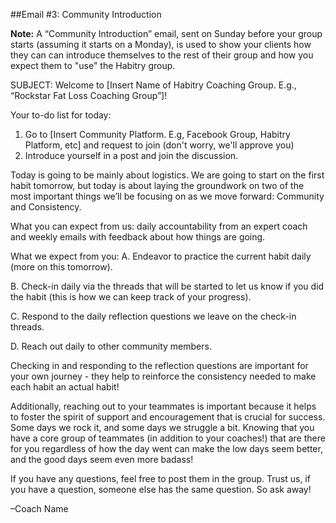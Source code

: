 ##Email #3: Community Introduction

**Note:** A “Community Introduction” email, sent on Sunday before your group starts (assuming it starts on a Monday), is used to show your clients how they can can introduce themselves to the rest of their group and how you expect them to "use" the Habitry group.

SUBJECT: Welcome to [Insert Name of Habitry Coaching Group. E.g., “Rockstar Fat Loss Coaching Group”]!

Your to-do list for today:

1. Go to [Insert Community Platform. E.g, Facebook Group, Habitry Platform, etc] and request to join (don't worry, we'll approve you)
2. Introduce yourself in a post and join the discussion.

Today is going to be mainly about logistics. We are going to start on the first habit tomorrow, but today is about laying the groundwork on two of the most important things we’ll be focusing on as we move forward: Community and Consistency.

What you can expect from us: daily accountability from an expert coach and weekly emails with feedback about how things are going.

What we expect from you:
A. Endeavor to practice the current habit daily (more on this tomorrow).

B. Check-in daily via the threads that will be started to let us know if you did the habit (this is how we can keep track of your progress).

C. Respond to the daily reflection questions we leave on the check-in threads.

D. Reach out daily to other community members.

Checking in and responding to the reflection questions are important for your own journey - they help to reinforce the consistency needed to make each habit an actual habit! 

Additionally, reaching out to your teammates is important because it helps to foster the spirit of support and encouragement that is crucial for success. Some days we rock it, and some days we struggle a bit. Knowing that you have a core group of teammates (in addition to your coaches!) that are there for you regardless of how the day went can make the low days seem better, and the good days seem even more badass!
 
If you have any questions, feel free to post them in the group. Trust us, if you have a question, someone else has the same question. So ask away!

–Coach Name
